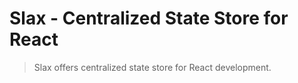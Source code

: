 # Slax - Centralized State Store for React
> Slax offers centralized state store for React development.

